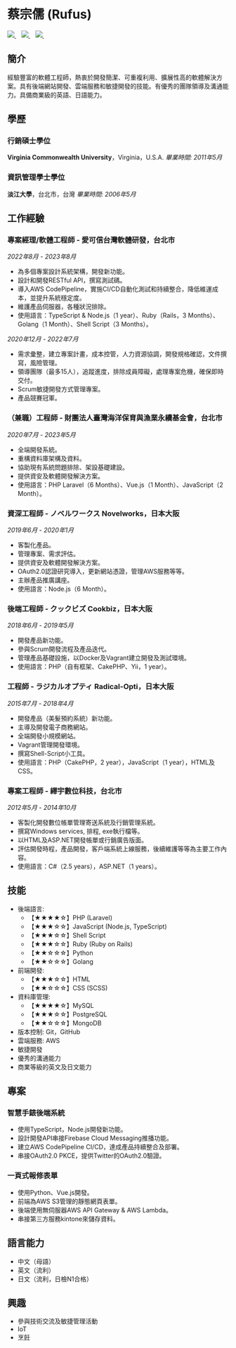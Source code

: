 # 蔡宗儒 (Rufus)
<a href="mailto:kiraarus@gmail.com">
  <img src="https://img.shields.io/badge/kiraarus@gmail.com--grey.svg?&logo=gmail" />
</a>&nbsp;&nbsp;
<a href="https://www.linkedin.com/in/rufus-tsai-27b4174b" target="_blank">
  <img src="https://img.shields.io/badge/rufus_tsai-blue.svg?&logo=linkedin" />
</a>&nbsp;&nbsp;
<a href="https://github.com/soju-sai" target="_blank">
  <img src="https://img.shields.io/badge/soju_sai-black.svg?&logo=github" />
</a>&nbsp;&nbsp;

## 簡介
經驗豐富的軟體工程師，熱衷於開發簡潔、可重複利用、擴展性高的軟體解決方案。具有後端網站開發、雲端服務和敏捷開發的技能。有優秀的團隊領導及溝通能力。具備商業級的英語、日語能力。

## 學歷
### 行銷碩士學位
**Virginia Commonwealth University**，Virginia，U.S.A. 
*畢業時間: 2011年5月*

### 資訊管理學士學位
**淡江大學**，台北市，台灣
*畢業時間: 2006年5月*

## 工作經驗
### 專案經理/軟體工程師 - 愛可信台灣軟體研發，台北市
*2022年8月 - 2023年8月*
- 為多個專案設計系統架構，開發新功能。
- 設計和開發RESTful API，撰寫測試碼。
- 導入AWS CodePipeline，實施CI/CD自動化測試和持續整合，降低維運成本，並提升系統穩定度。
- 維護產品伺服器，各種狀況排除。
- 使用語言：TypeScript & Node.js（1 year）、Ruby（Rails，3 Months）、Golang（1 Month）、Shell Script（3 Months）。

*2020年12月 - 2022年7月*
- 需求彙整，建立專案計畫，成本控管，人力資源協調，開發規格確認，文件撰寫，風險管理。
- 領導團隊（最多15人），追蹤進度，排除成員障礙，處理專案危機，確保即時交付。
- Scrum敏捷開發方式管理專案。
- 產品競賽冠軍。

### （兼職）工程師 - 財團法人臺灣海洋保育與漁業永續基金會，台北市
*2020年7月 - 2023年5月*
- 全端開發系統。
- 重構資料庫架構及資料。
- 協助現有系統問題排除、架設基礎建設。
- 提供資安及軟體開發解決方案。
- 使用語言：PHP Laravel（6 Months）、Vue.js（1 Month）、JavaScript（2 Month）。

### 資深工程師 - ノベルワークス Novelworks，日本大阪
*2019年6月 - 2020年1月*
- 客製化產品。
- 管理專案、需求評估。 
- 提供資安及軟體開發解決方案。
- OAuth2.0認證研究導入，更新網站憑證，管理AWS服務等等。 
- 主辦產品推廣講座。
- 使用語言：Node.js（6 Month）。

### 後端工程師 - クックビズ Cookbiz，日本大阪
*2018年6月 - 2019年5月*
- 開發產品新功能。
- 參與Scrum開發流程及產品迭代。
- 管理產品基礎設施，以Docker及Vagrant建立開發及測試環境。
- 使用語言：PHP（自有框架、CakePHP、Yii，1 year）。

### 工程師 - ラジカルオプティ Radical-Opti，日本大阪
*2015年7月 - 2018年4月*
- 開發產品（美髮預約系統）新功能。
- 主導及開發電子商務網站。
- 全端開發小規模網站。
- Vagrant管理開發環境。 
- 撰寫Shell-Script小工具。
- 使用語言：PHP（CakePHP，2 year），JavaScript（1 year），HTML及CSS。

### 專案工程師 - 繹宇數位科技，台北市
*2012年5月 - 2014年10月*
- 客製化開發數位帳單管理寄送系統及行銷管理系統。
- 撰寫Windows services, 排程, exe執行檔等。
- 以HTML及ASP.NET開發帳單或行銷廣告版面。 
- 評估開發時程，產品開發，客戶端系統上線服務，後續維護等等為主要工作內容。
- 使用語言：C#（2.5 years），ASP.NET（1 years）。

## 技能
- 後端語言:
  - 【★★★★☆】PHP (Laravel)
  - 【★★★☆☆】JavaScript (Node.js, TypeScript)
  - 【★★★☆☆】Shell Script
  - 【★★★☆☆】Ruby (Ruby on Rails)
  - 【★★☆☆☆】Python
  - 【★★☆☆☆】Golang
- 前端開發:
  - 【★★★☆☆】HTML
  - 【★★☆☆☆】CSS (SCSS)
- 資料庫管理: 
  - 【★★★★☆】MySQL
  - 【★★★☆☆】PostgreSQL
  - 【★★☆☆☆】MongoDB
- 版本控制: Git，GitHub
- 雲端服務: AWS
- 敏捷開發
- 優秀的溝通能力
- 商業等級的英文及日文能力

## 專案
### 智慧手錶後端系統
- 使用TypeScript，Node.js開發新功能。
- 設計開發API串接Firebase Cloud Messaging推播功能。
- 建立AWS CodePipeline CI/CD，達成產品持續整合及部署。
- 串接OAuth2.0 PKCE，提供Twitter的OAuth2.0驗證。

### 一頁式報修表單
- 使用Python、Vue.js開發。
- 前端為AWS S3管理的靜態網頁表單。
- 後端使用無伺服器AWS API Gateway & AWS Lambda。
- 串接第三方服務kintone來儲存資料。

## 語言能力
- 中文（母語）
- 英文（流利）
- 日文（流利，日檢N1合格）

## 興趣
- 參與技術交流及敏捷管理活動
- IoT
- 烹飪
